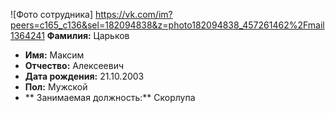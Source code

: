 ![Фото сотрудника] https://vk.com/im?peers=c165_c136&sel=182094838&z=photo182094838_457261462%2Fmail1364241
 **Фамилия:** Царьков
- **Имя:** Максим
- **Отчество:** Алексеевич
- **Дата рождения:** 21.10.2003
- **Пол:** Мужской
- ** Занимаемая должность:** Скорлупа 

